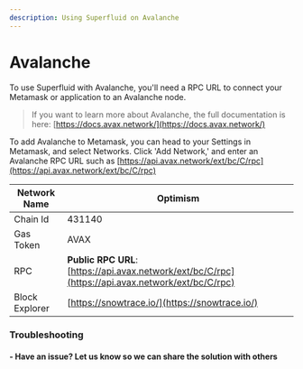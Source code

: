```yaml
---
description: Using Superfluid on Avalanche
---
```


# Avalanche

To use Superfluid with Avalanche, you'll need a RPC URL to connect your Metamask or application to an Avalanche node.

> If you want to learn more about Avalanche, the full documentation is here: [https://docs.avax.network/](https://docs.avax.network/)

To add Avalanche to Metamask, you can head to your Settings in Metamask, and select Networks. Click 'Add Network,' and enter an Avalanche RPC URL such as [https://api.avax.network/ext/bc/C/rpc](https://api.avax.network/ext/bc/C/rpc)

| Network Name   | Optimism                                                                                           |
| -------------- | -------------------------------------------------------------------------------------------------- |
| Chain Id       | 431140                                                                                             |
| Gas Token      | AVAX                                                                                               |
| RPC            | **Public RPC URL**: [https://api.avax.network/ext/bc/C/rpc](https://api.avax.network/ext/bc/C/rpc) |
| Block Explorer | [https://snowtrace.io/](https://snowtrace.io/)                                                     |

### Troubleshooting

#### - Have an issue? Let us know so we can share the solution with others&#x20;
